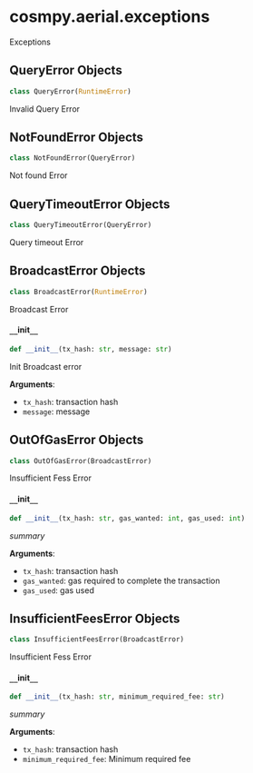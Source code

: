 <a id="cosmpy.aerial.exceptions"></a>

# cosmpy.aerial.exceptions

Exceptions

<a id="cosmpy.aerial.exceptions.QueryError"></a>

## QueryError Objects

```python
class QueryError(RuntimeError)
```

Invalid Query Error

<a id="cosmpy.aerial.exceptions.NotFoundError"></a>

## NotFoundError Objects

```python
class NotFoundError(QueryError)
```

Not found Error

<a id="cosmpy.aerial.exceptions.QueryTimeoutError"></a>

## QueryTimeoutError Objects

```python
class QueryTimeoutError(QueryError)
```

Query timeout Error

<a id="cosmpy.aerial.exceptions.BroadcastError"></a>

## BroadcastError Objects

```python
class BroadcastError(RuntimeError)
```

Broadcast Error

<a id="cosmpy.aerial.exceptions.BroadcastError.__init__"></a>

#### `__`init`__`

```python
def __init__(tx_hash: str, message: str)
```

Init Broadcast error

**Arguments**:

- `tx_hash`: transaction hash
- `message`: message

<a id="cosmpy.aerial.exceptions.OutOfGasError"></a>

## OutOfGasError Objects

```python
class OutOfGasError(BroadcastError)
```

Insufficient Fess Error

<a id="cosmpy.aerial.exceptions.OutOfGasError.__init__"></a>

#### `__`init`__`

```python
def __init__(tx_hash: str, gas_wanted: int, gas_used: int)
```

_summary_

**Arguments**:

- `tx_hash`: transaction hash
- `gas_wanted`: gas required to complete the transaction
- `gas_used`: gas used

<a id="cosmpy.aerial.exceptions.InsufficientFeesError"></a>

## InsufficientFeesError Objects

```python
class InsufficientFeesError(BroadcastError)
```

Insufficient Fess Error

<a id="cosmpy.aerial.exceptions.InsufficientFeesError.__init__"></a>

#### `__`init`__`

```python
def __init__(tx_hash: str, minimum_required_fee: str)
```

_summary_

**Arguments**:

- `tx_hash`: transaction hash
- `minimum_required_fee`: Minimum required fee

